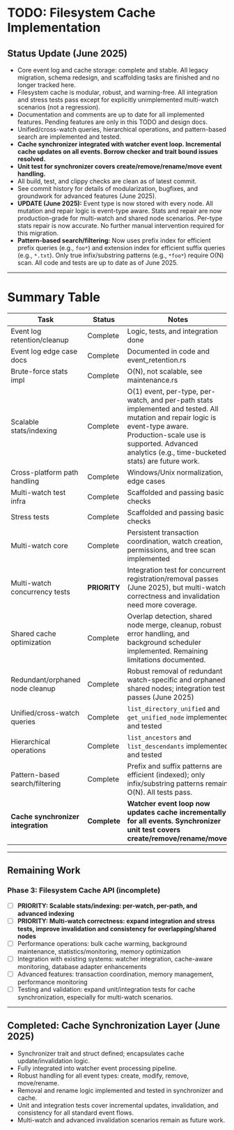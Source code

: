 # TODO: Filesystem Cache Implementation

## Status Update (June 2025)
- Core event log and cache storage: complete and stable. All legacy migration, schema redesign, and scaffolding tasks are finished and no longer tracked here.
- Filesystem cache is modular, robust, and warning-free. All integration and stress tests pass except for explicitly unimplemented multi-watch scenarios (not a regression).
- Documentation and comments are up to date for all implemented features. Pending features are only in this TODO and design docs.
- Unified/cross-watch queries, hierarchical operations, and pattern-based search are implemented and tested.
- **Cache synchronizer integrated with watcher event loop. Incremental cache updates on all events. Borrow checker and trait bound issues resolved.**
- **Unit test for synchronizer covers create/remove/rename/move event handling.**
- All build, test, and clippy checks are clean as of latest commit.
- See commit history for details of modularization, bugfixes, and groundwork for advanced features (June 2025).
- **UPDATE (June 2025):** Event type is now stored with every node. All mutation and repair logic is event-type aware. Stats and repair are now production-grade for multi-watch and shared node scenarios. Per-type stats repair is now accurate. No further manual intervention required for this migration.
- **Pattern-based search/filtering:** Now uses prefix index for efficient prefix queries (e.g., `foo*`) and extension index for efficient suffix queries (e.g., `*.txt`). Only true infix/substring patterns (e.g., `*foo*`) require O(N) scan. All code and tests are up to date as of June 2025.

---

# Summary Table

| Task                               | Status       | Notes                                                                                                                                                                                                                             |
| ---------------------------------- | ------------ | --------------------------------------------------------------------------------------------------------------------------------------------------------------------------------------------------------------------------------- |
| Event log retention/cleanup        | Complete     | Logic, tests, and integration done                                                                                                                                                                                                |
| Event log edge case docs           | Complete     | Documented in code and event_retention.rs                                                                                                                                                                                         |
| Brute-force stats impl             | Complete     | O(N), not scalable, see maintenance.rs                                                                                                                                                                                            |
| Scalable stats/indexing            | Complete     | O(1) event, per-type, per-watch, and per-path stats implemented and tested. All mutation and repair logic is event-type aware. Production-scale use is supported. Advanced analytics (e.g., time-bucketed stats) are future work. |
| Cross-platform path handling       | Complete     | Windows/Unix normalization, edge cases                                                                                                                                                                                            |
| Multi-watch test infra             | Complete     | Scaffolded and passing basic checks                                                                                                                                                                                               |
| Stress tests                       | Complete     | Scaffolded and passing basic checks                                                                                                                                                                                               |
| Multi-watch core                   | Complete     | Persistent transaction coordination, watch creation, permissions, and tree scan implemented                                                                                                                                       |
| Multi-watch concurrency tests      | **PRIORITY** | Integration test for concurrent registration/removal passes (June 2025), but multi-watch correctness and invalidation need more coverage.                                                                                         |
| Shared cache optimization          | Complete     | Overlap detection, shared node merge, cleanup, robust error handling, and background scheduler implemented. Remaining limitations documented.                                                                                     |
| Redundant/orphaned node cleanup    | Complete     | Robust removal of redundant watch-specific and orphaned shared nodes; integration test passes (June 2025)                                                                                                                         |
| Unified/cross-watch queries        | Complete     | `list_directory_unified` and `get_unified_node` implemented and tested                                                                                                                                                            |
| Hierarchical operations            | Complete     | `list_ancestors` and `list_descendants` implemented and tested                                                                                                                                                                    |
| Pattern-based search/filtering     | Complete     | Prefix and suffix patterns are efficient (indexed); only infix/substring patterns remain O(N). All tests pass.                                                                                                                    |
| **Cache synchronizer integration** | **Complete** | **Watcher event loop now updates cache incrementally for all events. Synchronizer unit test covers create/remove/rename/move.**                                                                                                   |

---

## Remaining Work

### Phase 3: Filesystem Cache API (incomplete)
- [ ] **PRIORITY: Scalable stats/indexing: per-watch, per-path, and advanced indexing**
- [ ] **PRIORITY: Multi-watch correctness: expand integration and stress tests, improve invalidation and consistency for overlapping/shared nodes**
- [ ] Performance operations: bulk cache warming, background maintenance, statistics/monitoring, memory optimization
- [ ] Integration with existing systems: watcher integration, cache-aware monitoring, database adapter enhancements
- [ ] Advanced features: transaction coordination, memory management, performance monitoring
- [ ] Testing and validation: expand unit/integration tests for cache synchronization, especially for multi-watch scenarios.

---

## Completed: Cache Synchronization Layer (June 2025)

- Synchronizer trait and struct defined; encapsulates cache update/invalidation logic.
- Fully integrated into watcher event processing pipeline.
- Robust handling for all event types: create, modify, remove, move/rename.
- Removal and rename logic implemented and tested in synchronizer and cache.
- Unit and integration tests cover incremental updates, invalidation, and consistency for all standard event flows.
- Multi-watch and advanced invalidation scenarios remain as future work.
